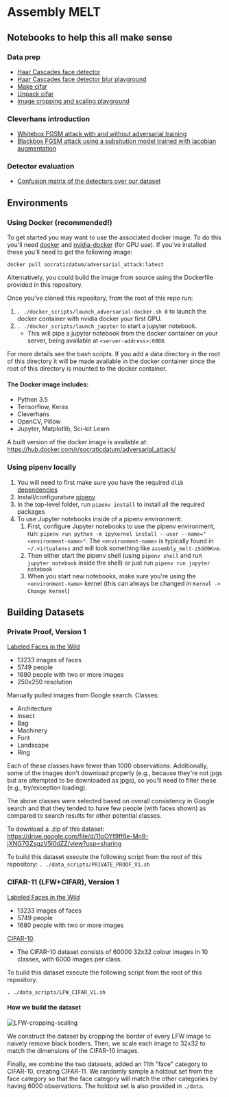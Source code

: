 # Assembly MELT

## Notebooks to help this all make sense

### Data prep

* [Haar Cascades face detector](https://github.com/equalais/assembly_equalais/blob/master/notebooks/sandbox/extract_faces_test.ipynb)
* [Haar Cascades face detector blur playground](https://github.com/equalais/assembly_equalais/blob/master/notebooks/sandbox/haar_cascades_blur.ipynb)
* [Make cifar](https://github.com/equalais/assembly_equalais/blob/master/notebooks/sandbox/make_cifar-11.ipynb)
* [Unpack cifar](https://github.com/equalais/assembly_equalais/blob/master/notebooks/sandbox/cifar-10_flatten.ipynb)
* [Image cropping and scaling playground](https://github.com/equalais/assembly_equalais/blob/master/notebooks/data_prep/image%20cropping%20playground.ipynb)

### Cleverhans introduction

* [Whitebox FGSM attack with and without adversarial training](https://github.com/equalais/assembly_equalais/blob/master/notebooks/cleverhans_boilerplate/mnist_whitebox_fgsm_plus_adversarial_training.ipynb)
* [Blackbox FGSM attack using a subsitution model trained with jacobian augmentation ](https://github.com/equalais/assembly_equalais/blob/master/notebooks/cleverhans_boilerplate/mnist_blackbox_substitution_fgsm.ipynb)

### Detector evaluation

* [Confusion matrix of the detectors over our dataset](https://github.com/equalais/assembly_equalais/blob/master/notebooks/evaluation/detector%20confusion%20matrix.ipynb)

## Environments

### Using Docker (recommended!)

To get started you may want to use the associated docker image. To do this you'll need [docker](https://docs.docker.com/engine/installation/linux/ubuntulinux/) and [nvidia-docker](https://github.com/NVIDIA/nvidia-docker/wiki/Why%20NVIDIA%20Docker) (for GPU use). If you've installed these you'll need to get the following image:

`docker pull socraticdatum/adversarial_attack:latest`

Alternatively, you could build the image from source using the Dockerfile provided in this repository.

Once you've cloned this repository, from the root of this repo run:
1. `. ./docker_scripts/launch_adversarial-docker.sh 0` to launch the docker container with nvidia docker your first GPU.
2. `. ./docker_scripts/launch_jupyter` to start a jupyter notebook.
    - This will pipe a jupyter notebook from the docker container on your server, being available at `<server-address>:6888`.

For more details see the bash scripts. If you add a data directory in the root of this directory it will be made available in the docker container since the root of this directory is mounted to the docker container.

#### The Docker image includes:
- Python 3.5
- Tensorflow, Keras
- Cleverhans
- OpenCV, Pillow
- Jupyter, Matplotlib, Sci-kit Learn

A built version of the docker image is available at:
https://hub.docker.com/r/socraticdatum/adversarial_attack/


### Using pipenv locally

1. You will need to first make sure you have the required `dlib` [dependencies](https://www.pyimagesearch.com/2017/03/27/how-to-install-dlib/)
1. Install/configurature [pipenv](https://docs.pipenv.org/)
1. In the top-level folder, run `pipenv install` to install all the required packages
1. To use Jupyter notebooks inside of a pipenv environment:
    1. First, configure Jupyter notebooks to use the pipenv environment, run: `pipenv run python -m ipykernel install
     --user --name="<environment-name>"`. The `<environment-name>` is typically found in `~/.virtualenvs` and will look something
like `assembly_melt-zSdd0Kve`.
    1. Then either start the pipenv shell (using `pipenv shell` and run `jupyter notebook` inside the shell) or
    just run `pipenv run jupyter notebook`
    1. When you start new notebooks, make sure you're using the `<environment-name>` kernel (this can always be
    changed in `Kernel -> Change Kernel`)

## Building Datasets

### Private Proof, Version 1

[Labeled Faces in the Wild](http://vis-www.cs.umass.edu/lfw/)
 - 13233 images of faces
 - 5749 people
 - 1680 people with two or more images
 - 250x250 resolution

 Manually pulled images from Google search. Classes:
 - Architecture
 - Insect
 - Bag
 - Machinery
 - Font
 - Landscape
 - Ring

Each of these classes have fewer than 1000 observations. Additionally, some of the images don't download properly (e.g., because they're not jpgs but are attempted to be downloaded as jpgs), so you'll need to filter these (e.g., try/exception loading).

The above classes were selected based on overall consistency in Google search and that they tended to have few people (with faces shown) as compared to search results for other potential classes.

To download a .zip of this dataset:
https://drive.google.com/file/d/11oOYf9ff6e-Mn9-jXNG7GZsqzV5l0dZZ/view?usp=sharing

To build this dataset execute the following script from the root of this repository:
`. ./data_scripts/PRIVATE_PROOF_V1.sh`

### CIFAR-11 (LFW+CIFAR), Version 1

[Labeled Faces in the Wild](http://vis-www.cs.umass.edu/lfw/)
 - 13233 images of faces
 - 5749 people
 - 1680 people with two or more images

[CIFAR-10](https://www.cs.toronto.edu/~kriz/cifar.html).
 - The CIFAR-10 dataset consists of 60000 32x32 colour images in 10 classes, with 6000 images per class.

To build this dataset execute the following script from the root of this repository.

`. ./data_scripts/LFW_CIFAR_V1.sh`

#### How we build the dataset

![LFW-cropping-scaling](https://github.com/equalais/assembly_equalais/blob/master/utils/LFW_crop_scale.jpg)

We construct the dataset by cropping the border of every LFW image to naively remove black borders. Then, we scale each image to 32x32 to match the dimensions of the CIFAR-10 images.

Finally, we combine the two datasets, added an 11th "face" category to CIFAR-10, creating CIFAR-11. We randomly sample a holdout set from the face category so that the face category will match the other categories by having 6000 observations. The holdout set is also provided in `./data`.
